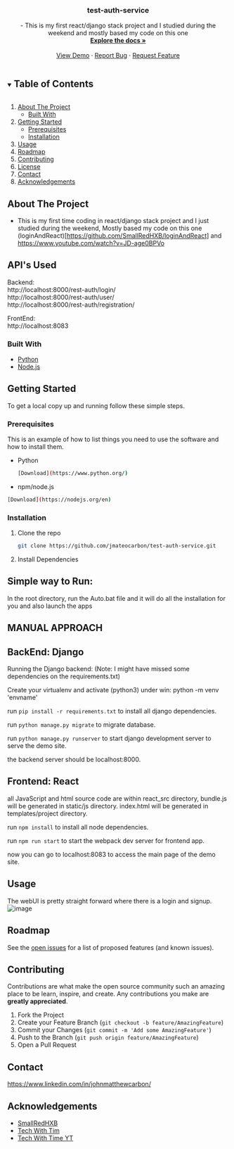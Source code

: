 <!--
*** Thanks for checking out the Best-README-Template. If you have a suggestion
*** that would make this better, please fork the repo and create a pull request
*** or simply open an issue with the tag "enhancement".
*** Thanks again! Now go create something AMAZING! :D
***
***
***
*** To avoid retyping too much info. Do a search and replace for the following:
*** github_username, repo_name, twitter_handle, email, project_title, project_description
-->



<!-- PROJECT SHIELDS -->
<!--
*** I'm using markdown "reference style" links for readability.
*** Reference links are enclosed in brackets [ ] instead of parentheses ( ).
*** See the bottom of this document for the declaration of the reference variables
*** for contributors-url, forks-url, etc. This is an optional, concise syntax you may use.
*** https://www.markdownguide.org/basic-syntax/#reference-style-links
-->



<!-- PROJECT LOGO -->
<br />
<p align="center">
  <h3 align="center">test-auth-service</h3>

  <p align="center">
    - This is my first react/django stack project and I studied during the weekend and mostly based my code on this one 
    <br />
    <a href="https://github.com/github_username/repo_name"><strong>Explore the docs »</strong></a>
    <br />
    <br />
    <a href="https://github.com/github_username/repo_name">View Demo</a>
    ·
    <a href="https://github.com/github_username/repo_name/issues">Report Bug</a>
    ·
    <a href="https://github.com/github_username/repo_name/issues">Request Feature</a>
  </p>
</p>


<!-- TABLE OF CONTENTS -->
<details open="open">
  <summary><h2 style="display: inline-block">Table of Contents</h2></summary>
  <ol>
    <li>
      <a href="#about-the-project">About The Project</a>
      <ul>
        <li><a href="#built-with">Built With</a></li>
      </ul>
    </li>
    <li>
      <a href="#getting-started">Getting Started</a>
      <ul>
        <li><a href="#prerequisites">Prerequisites</a></li>
        <li><a href="#installation">Installation</a></li>
      </ul>
    </li>
    <li><a href="#usage">Usage</a></li>
    <li><a href="#roadmap">Roadmap</a></li>
    <li><a href="#contributing">Contributing</a></li>
    <li><a href="#license">License</a></li>
    <li><a href="#contact">Contact</a></li>
    <li><a href="#acknowledgements">Acknowledgements</a></li>
  </ol>
</details>



<!-- ABOUT THE PROJECT -->
## About The Project

- This is my first time coding in react/django stack project and I just studied during the weekend, Mostly based my code on this one 
(loginAndReact)[https://github.com/SmallRedHXB/loginAndReact] and https://www.youtube.com/watch?v=JD-age0BPVo

## API's Used
Backend: \
http://localhost:8000/rest-auth/login/ \
http://localhost:8000/rest-auth/user/ \
http://localhost:8000/rest-auth/registration/ 

FrontEnd: \
http://localhost:8083

### Built With

* [Python](https://www.python.org/)
* [Node.js](https://nodejs.org/en)

<!-- GETTING STARTED -->
## Getting Started

To get a local copy up and running follow these simple steps.

### Prerequisites

This is an example of how to list things you need to use the software and how to install them.
* Python
  ```sh
  [Download](https://www.python.org/)
  ```
 * npm/node.js
  ```sh
  [Download](https://nodejs.org/en)
  ``` 

### Installation

1. Clone the repo
   ```sh
   git clone https://github.com/jmateocarbon/test-auth-service.git
   ```
2. Install Dependencies

## Simple way to Run:
In the root directory, run the Auto.bat file and it will do all the installation for you and also launch the apps

## MANUAL APPROACH

## BackEnd: Django
Running the Django backend: (Note: I might have missed some dependencies on the requirements.txt)

Create your virtualenv and activate (python3) 
under win: python -m venv 'envname'

run `pip install -r requirements.txt` to install all django dependencies.

run `python manage.py migrate` to migrate database.

run `python manage.py runserver` to start django development server to serve the demo site.

the backend server should be localhost:8000.

## Frontend: React

all JavaScript and html source code are within react_src directory, bundle.js will be generated in 
static/js directory. index.html will be generated in templates/project directory.

run `npm install` to install all node dependencies.

run `npm run start` to start the webpack dev server for frontend app.

now you can go to localhost:8083 to access the main page of the demo site.


## Usage

The webUI is pretty straight forward where there is a login and signup.
![image](https://user-images.githubusercontent.com/51006392/127263971-95ce8d81-40c4-4181-9bb2-3370ea8f7fc8.png)



<!-- ROADMAP -->
## Roadmap
See the [open issues](https://github.com/jmateocarbon/test-auth-service/issues) for a list of proposed features (and known issues).

<!-- CONTRIBUTING -->
## Contributing

Contributions are what make the open source community such an amazing place to be learn, inspire, and create. Any contributions you make are **greatly appreciated**.

1. Fork the Project
2. Create your Feature Branch (`git checkout -b feature/AmazingFeature`)
3. Commit your Changes (`git commit -m 'Add some AmazingFeature'`)
4. Push to the Branch (`git push origin feature/AmazingFeature`)
5. Open a Pull Request


<!-- CONTACT -->
## Contact
https://www.linkedin.com/in/johnmatthewcarbon/
<!-- ACKNOWLEDGEMENTS -->
## Acknowledgements

* [SmallRedHXB](https://github.com/SmallRedHXB/loginAndReact)
* [Tech With Tim](https://github.com/techwithtim/Music-Controller-Web-App-Tutoria)
* [Tech With Time YT](https://www.youtube.com/watch?v=JD-age0BPVo&t=309s)
